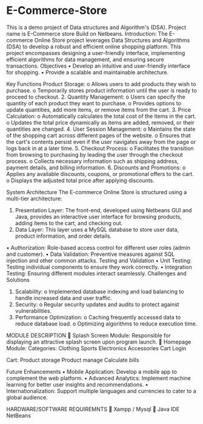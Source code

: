 # E-Commerce-Store
This is a demo project of Data structures and Algorithm's (DSA). Project name is E-Commerce store Build on Netbeans.
Introduction:
The E-commerce Online Store project leverages Data Structures and Algorithms (DSA) to develop a robust and efficient online shopping platform. This project encompasses designing a user-friendly interface, implementing efficient algorithms for data management, and ensuring secure transactions.
Objectives
•	Develop an intuitive and user-friendly interface for shopping.
•	Provide a scalable and maintainable architecture.

Key Functions 
Product Storage:
o	Allows users to add products they wish to purchase.
o	Temporarily stores product information until the user is ready to proceed to checkout.
2.	Quantity Management:
o	Users can specify the quantity of each product they want to purchase.
o	Provides options to update quantities, add more items, or remove items from the cart.
3.	Price Calculation:
o	Automatically calculates the total cost of the items in the cart.
o	Updates the total price dynamically as items are added, removed, or their quantities are changed.
4.	User Session Management:
o	Maintains the state of the shopping cart across different pages of the website.
o	Ensures that the cart's contents persist even if the user navigates away from the page or logs back in at a later time.
5.	Checkout Process:
o	Facilitates the transition from browsing to purchasing by leading the user through the checkout process.
o	Collects necessary information such as shipping address, payment details, and billing information.
6.	Discounts and Promotions:
o	Applies any available discounts, coupons, or promotional offers to the cart.
o	Displays the adjusted total price after applying discounts.

System Architecture
The E-commerce Online Store is structured using a multi-tier architecture:
1.	Presentation Layer: The front-end, developed using Netbeans GUI and Java, provides an interactive user interface for browsing products, adding items to the cart, and checking out.
2.	Data Layer: This layer uses a MySQL database to store user data, product information, and order details.

•	Authorization: Role-based access control for different user roles (admin and customer).
•	Data Validation: Preventive measures against SQL injection and other common attacks.
Testing and Validation
•	Unit Testing: Testing individual components to ensure they work correctly.
•	Integration Testing: Ensuring different modules interact seamlessly.
Challenges and Solutions
1.	Scalability:
o	Implemented database indexing and load balancing to handle increased data and user traffic.
2.	Security:
o	Regular security updates and audits to protect against vulnerabilities.
3.	Performance Optimization:
o	Caching frequently accessed data to reduce database load.
o	Optimizing algorithms to reduce execution time.

MODULE DESCRIPTION
	Splash Screen Module:
           Responsible for displaying an attractive splash screen upon program launch.
	Homepage Module:
Categories:
Clothing
Sports
Electronics
Accessories
Cart
Login

Cart:
Product storage
Product manage
Calculate bills



Future Enhancements
•	Mobile Application: Develop a mobile app to complement the web platform.
•	Advanced Analytics: Implement machine learning for better user insights and recommendations.
•	Internationalization: Support multiple languages and currencies to cater to a global audience.

HARDWARE/SOFTWARE REQUIREMNTS
	Xampp / Mysql
	Java IDE NetBeans

